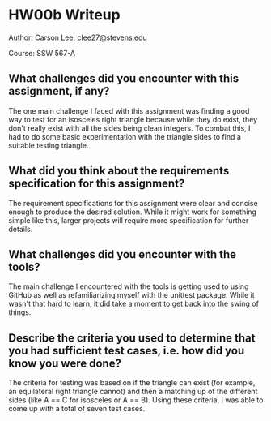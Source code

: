 # HW00b Writeup
Author: Carson Lee, clee27@stevens.edu

Course: SSW 567-A

## What challenges did you encounter with this assignment, if any? 
The one main challenge I faced with this assignment was finding a good way to test for an isosceles right triangle because while they do exist, they don't really exist with all the sides being clean integers. To combat this, I had to do some basic experimentation with the triangle sides to find a suitable testing triangle.

## What did you think about the requirements specification for this assignment?
The requirement specifications for this assignment were clear and concise enough to produce the desired solution. While it might work for something simple like this, larger projects will require more specification for further details.

## What challenges did you encounter with the tools?
The main challenge I encountered with the tools is getting used to using GitHub as well as refamiliarizing myself with the unittest package. While it wasn't that hard to learn, it did take a moment to get back into the swing of things.

## Describe the criteria you used to determine that you had sufficient test cases, i.e. how did you know you were done?
The criteria for testing was based on if the triangle can exist (for example, an equilateral right triangle cannot) and then a matching up of the different sides (like A == C for isosceles or A == B). Using these criteria, I was able to come up with a total of seven test cases.